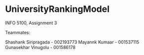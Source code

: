 # UniversityRankingModel
INFO 5100, Assignment 3

Teammates:

Shashank Siripragada - 002193773
Mayannk Kumaar - 001537115
Gunasekhar Vinugolu - 001586178
